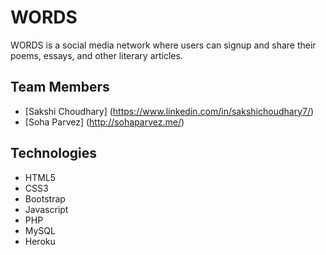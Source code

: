 # WORDS
WORDS is a social media network where users can signup and share their poems, essays, and other literary articles.
## Team Members
* [Sakshi Choudhary] (https://www.linkedin.com/in/sakshichoudhary7/) 
* [Soha Parvez] (http://sohaparvez.me/)
## Technologies
- HTML5
- CSS3
- Bootstrap
- Javascript
- PHP
- MySQL
- Heroku
